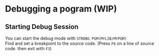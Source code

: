 # Debugging a pogram (WIP)

## Starting Debug Session

You can start the debug mode with ```STRDBG PGM(MYLIB/MYPGM)```<br>
Find and set a breakpoint to the source code. (Press ```F6``` on a line of source code. then exit with ```F3```)
